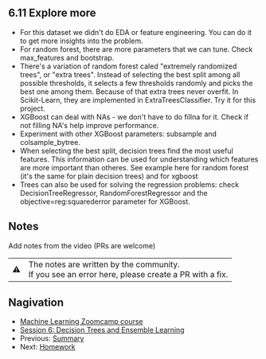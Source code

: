 
## 6.11 Explore more

* For this dataset we didn't do EDA or feature engineering. You can do it to get more insights into the problem.
* For random forest, there are more parameters that we can tune. Check max_features and bootstrap.
* There's a variation of random forest caled "extremely randomized trees", or "extra trees". Instead of selecting the best split among all possible thresholds, it selects a few thresholds randomly and picks the best one among them. Because of that extra trees never overfit. In Scikit-Learn, they are implemented in ExtraTreesClassifier. Try it for this project.
* XGBoost can deal with NAs - we don't have to do fillna for it. Check if not filling NA's help improve performance.
* Experiment with other XGBoost parameters: subsample and colsample_bytree.
* When selecting the best split, decision trees find the most useful features. This information can be used for understanding which features are more important than otheres. See example here for random forest (it's the same for plain decision trees) and for xgboost
* Trees can also be used for solving the regression problems: check DecisionTreeRegressor, RandomForestRegressor and the objective=reg:squarederror parameter for XGBoost.  

## Notes

Add notes from the video (PRs are welcome)


<table>
   <tr>
      <td>⚠️</td>
      <td>
         The notes are written by the community. <br>
         If you see an error here, please create a PR with a fix.
      </td>
   </tr>
</table>


## Nagivation

* [Machine Learning Zoomcamp course](../)
* [Session 6: Decision Trees and Ensemble Learning](./)
* Previous: [Summary](10-summary.md)
* Next: [Homework](homework.md)
